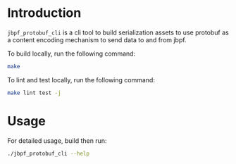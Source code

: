 # Introduction

`jbpf_protobuf_cli` is a cli tool to build serialization assets to use protobuf as a content encoding mechanism to send data to and from jbpf.

To build locally, run the following command:
```sh
make
```

To lint and test locally, run the following command:
```sh
make lint test -j
```

# Usage

For detailed usage, build then run:
```sh
./jbpf_protobuf_cli --help
```
